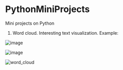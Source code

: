 # PythonMiniProjects
Mini projects on Python
1. Word cloud. Interesting text visualization. Еxample:

![image](https://user-images.githubusercontent.com/62501274/198726676-60acd85a-14d5-4a52-9554-eb34a0f66dcc.png)

![image](https://user-images.githubusercontent.com/62501274/198726787-030dd722-1003-477f-903b-22f5cd4b10d8.png)

![word_cloud](https://user-images.githubusercontent.com/62501274/198727662-605cd2f3-ba0b-4dec-bb70-f286746f6454.png)

